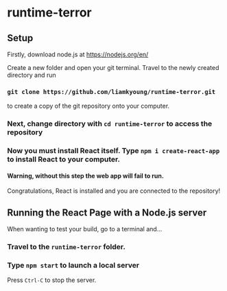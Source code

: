 # runtime-terror

## Setup
Firstly, download node.js at https://nodejs.org/en/

Create a new folder and open your git terminal. Travel to the newly created directory and run
### `git clone https://github.com/liamkyoung/runtime-terror.git`
to create a copy of the git repository onto your computer.

### Next, change directory with `cd runtime-terror` to access the repository
### Now you must install React itself. Type `npm i create-react-app` to install React to your computer.

#### Warning, without this step the web app will fail to run.

Congratulations, React is installed and you are connected to the repository!

## Running the React Page with a Node.js server

When wanting to test your build, go to a terminal and...

### Travel to the `runtime-terror` folder.
### Type `npm start` to launch a local server

Press `Ctrl-C` to stop the server.

